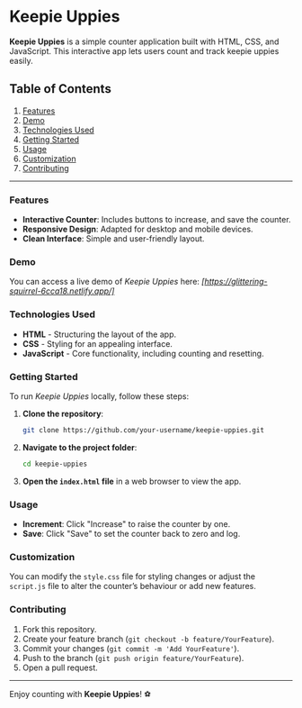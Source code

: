 # Keepie Uppies

**Keepie Uppies** is a simple counter application built with HTML, CSS, and JavaScript. This interactive app lets users count and track keepie uppies easily.

## Table of Contents

1. [Features](#features)
2. [Demo](#demo)
3. [Technologies Used](#technologies-used)
4. [Getting Started](#getting-started)
5. [Usage](#usage)
6. [Customization](#customization)
7. [Contributing](#contributing)

---

### Features

- **Interactive Counter**: Includes buttons to increase, and save the counter.
- **Responsive Design**: Adapted for desktop and mobile devices.
- **Clean Interface**: Simple and user-friendly layout.

### Demo

You can access a live demo of *Keepie Uppies* here: *[https://glittering-squirrel-6cca18.netlify.app/]*

### Technologies Used

- **HTML** - Structuring the layout of the app.
- **CSS** - Styling for an appealing interface.
- **JavaScript** - Core functionality, including counting and resetting.

### Getting Started

To run *Keepie Uppies* locally, follow these steps:

1. **Clone the repository**:
   ```bash
   git clone https://github.com/your-username/keepie-uppies.git
   ```
   
2. **Navigate to the project folder**:
   ```bash
   cd keepie-uppies
   ```

3. **Open the `index.html` file** in a web browser to view the app.

### Usage

- **Increment**: Click "Increase" to raise the counter by one.
- **Save**: Click "Save" to set the counter back to zero and log.

### Customization

You can modify the `style.css` file for styling changes or adjust the `script.js` file to alter the counter’s behaviour or add new features.

### Contributing

1. Fork this repository.
2. Create your feature branch (`git checkout -b feature/YourFeature`).
3. Commit your changes (`git commit -m 'Add YourFeature'`).
4. Push to the branch (`git push origin feature/YourFeature`).
5. Open a pull request.

---

Enjoy counting with **Keepie Uppies**! ⚽
